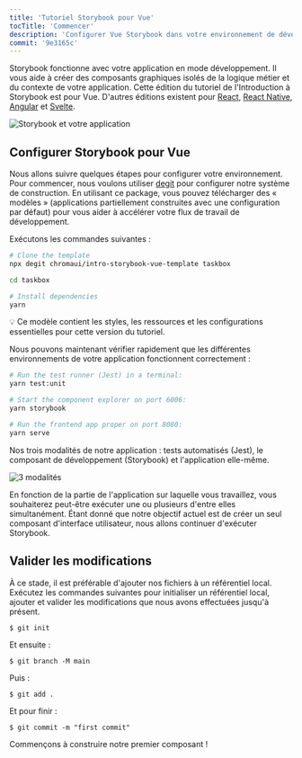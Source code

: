 ```yaml
---
title: 'Tutoriel Storybook pour Vue'
tocTitle: 'Commencer'
description: 'Configurer Vue Storybook dans votre environnement de développement'
commit: '9e3165c'
---
```


Storybook fonctionne avec votre application en mode développement. Il vous aide à créer des composants graphiques isolés de la logique métier et du contexte de votre application. Cette édition du tutoriel de l'Introduction à Storybook est pour Vue. D'autres éditions existent pour [React](/react/en/get-started), [React Native](/react-native/en/get-started/), [Angular](/angular/en/get-started) et [Svelte](/svelte/en/get-started).

![Storybook et votre application](/intro-to-storybook/storybook-relationship.jpg)

## Configurer Storybook pour Vue

Nous allons suivre quelques étapes pour configurer votre environnement. Pour commencer, nous voulons utiliser [degit](https://github.com/Rich-Harris/degit) pour configurer notre système de construction. En utilisant ce package, vous pouvez télécharger des « modèles » (applications partiellement construites avec une configuration par défaut) pour vous aider à accélérer votre flux de travail de développement.

Exécutons les commandes suivantes :

```bash
# Clone the template
npx degit chromaui/intro-storybook-vue-template taskbox

cd taskbox

# Install dependencies
yarn

```

<div class="aside">
💡 Ce modèle contient les styles, les ressources et les configurations essentielles pour cette version du tutoriel.
</div>

Nous pouvons maintenant vérifier rapidement que les différentes environnements de votre application fonctionnent correctement :

```bash
# Run the test runner (Jest) in a terminal:
yarn test:unit

# Start the component explorer on port 6006:
yarn storybook

# Run the frontend app proper on port 8080:
yarn serve
```

Nos trois modalités de notre application : tests automatisés (Jest), le composant de développement (Storybook) et l'application elle-même.

![3 modalités](/intro-to-storybook/app-three-modalities-vue.png)

En fonction de la partie de l'application sur laquelle vous travaillez, vous souhaiterez peut-être exécuter une ou plusieurs d'entre elles simultanément. Étant donné que notre objectif actuel est de créer un seul composant d'interface utilisateur, nous allons continuer d'exécuter Storybook.

## Valider les modifications

À ce stade, il est préférable d'ajouter nos fichiers à un référentiel local. Exécutez les commandes suivantes pour initialiser un référentiel local, ajouter et valider les modifications que nous avons effectuées jusqu'à présent.

```shell
$ git init
```

Et ensuite :

```shell
$ git branch -M main
```

Puis :

```shell
$ git add .
```

Et pour finir :

```shell
$ git commit -m "first commit"
```

Commençons à construire notre premier composant !
